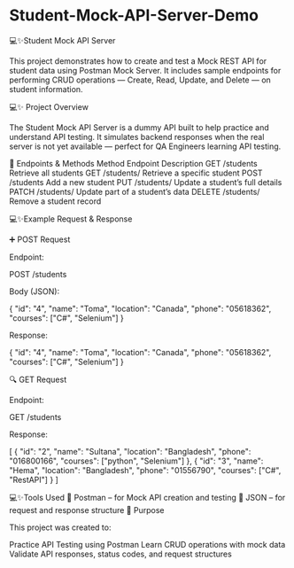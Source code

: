 # Student-Mock-API-Server-Demo

💻✨Student Mock API Server

This project demonstrates how to create and test a Mock REST API for student data using Postman Mock Server.
It includes sample endpoints for performing CRUD operations — Create, Read, Update, and Delete — on student information.

💻✨ Project Overview

The Student Mock API Server is a dummy API built to help practice and understand API testing.
It simulates backend responses when the real server is not yet available — perfect for QA Engineers learning API testing.

📘 Endpoints & Methods
Method	Endpoint	Description
GET	/students	Retrieve all students
GET	/students/	Retrieve a specific student
POST	/students	Add a new student
PUT	/students/	Update a student’s full details
PATCH	/students/	Update part of a student’s data
DELETE	/students/	Remove a student record

 💻✨Example Request & Response
 
➕ POST Request

Endpoint:

POST /students


Body (JSON):

{
  "id": "4",
  "name": "Toma",
  "location": "Canada",
  "phone": "05618362",
  "courses": ["C#", "Selenium"]
}


Response:

{
  "id": "4",
  "name": "Toma",
  "location": "Canada",
  "phone": "05618362",
  "courses": ["C#", "Selenium"]
}

🔍 GET Request

Endpoint:

GET /students


Response:

[
  {
    "id": "2",
    "name": "Sultana",
    "location": "Bangladesh",
    "phone": "016800166",
    "courses": ["python", "Selenium"]
  },
  {
    "id": "3",
    "name": "Hema",
    "location": "Bangladesh",
    "phone": "01556790",
    "courses": ["C#", "RestAPI"]
  }
]

 💻✨Tools Used
🧰 Postman – for Mock API creation and testing
📄 JSON – for request and response structure
🎯 Purpose

This project was created to:

Practice API Testing using Postman
Learn CRUD operations with mock data
Validate API responses, status codes, and request structures
